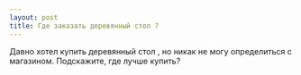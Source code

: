 ```yaml
---
layout: post 
title: Где заказать деревянный стол ? 
--- 
```

Давно хотел купить деревянный стол , но никак не могу определиться с магазином. Подскажите, где лучше купить?